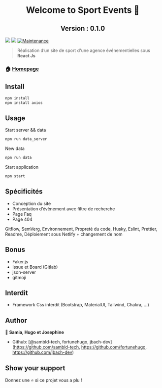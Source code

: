 <h1 align="center">Welcome to Sport Events 👋</h1>
<h2 align="center">Version : 0.1.0</h2>
<p>
  <img src="https://img.shields.io/badge/npm-%3E%3D5.5.0-blue.svg" />
  <img src="https://img.shields.io/badge/node-%3E%3D9.3.0-blue.svg" />
  <a href="https://github.com/kefranabg/readme-md-generator/graphs/commit-activity" target="_blank">
    <img alt="Maintenance" src="https://img.shields.io/badge/Maintained%3F-yes-green.svg" />
  </a>
</p>

> Réalisation d’un site de sport d'une agence événementielles sous **React Js**

### 🏠 [Homepage](https://github.com/jbach-dev/event_sport)

## Install

```sh
npm install
npm install axios
```

## Usage

Start server && data

```sh
npm run data_server
```

New data

```sh
npm run data
```

Start application

```sh
npm start
```

## Spécificités

- Conception du site
- Présentation d’évènement avec filtre de recherche
- Page Faq
- Page 404

Gitflow, SemVerg, Environnement, Propreté du code, Husky, Eslint, Prettier, Readme, Déploiement sous Netlify + changement de nom

## Bonus

- Faker.js
- Issue et Board (Gitlab)
- json-server
- gitmoji

## Interdit

- Framework Css interdit (Bootstrap, MaterialUI, Tailwind, Chakra, …)

## Author

👤 **Samia, Hugo et Josephine**

- Github: [@sambld-tech, fortunehugo, jbach-dev](https://github.com/sambld-tech, https://github.com/fortunehugo, https://github.com/jbach-dev)

## Show your support

Donnez une ⭐️ si ce projet vous a plu !
